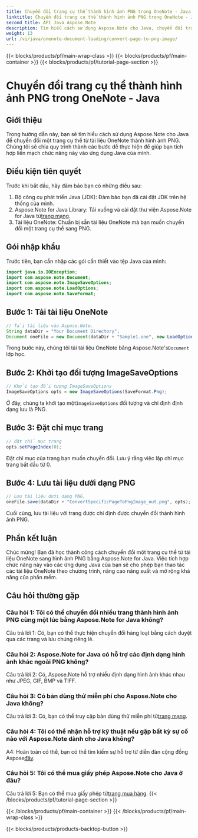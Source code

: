 ```yaml
---
title: Chuyển đổi trang cụ thể thành hình ảnh PNG trong OneNote - Java
linktitle: Chuyển đổi trang cụ thể thành hình ảnh PNG trong OneNote - Java
second_title: API Java Aspose.Note
description: Tìm hiểu cách sử dụng Aspose.Note cho Java, chuyển đổi trang OneNote thành PNG. Thực hiện theo các bước đơn giản, tải tài liệu và đặt tùy chọn. Nâng cao các ứng dụng Java với chức năng này.
weight: 13
url: /vi/java/onenote-document-loading/convert-page-to-png-image/
---
```


{{< blocks/products/pf/main-wrap-class >}}
{{< blocks/products/pf/main-container >}}
{{< blocks/products/pf/tutorial-page-section >}}

# Chuyển đổi trang cụ thể thành hình ảnh PNG trong OneNote - Java

## Giới thiệu

Trong hướng dẫn này, bạn sẽ tìm hiểu cách sử dụng Aspose.Note cho Java để chuyển đổi một trang cụ thể từ tài liệu OneNote thành hình ảnh PNG. Chúng tôi sẽ chia quy trình thành các bước dễ thực hiện để giúp bạn tích hợp liền mạch chức năng này vào ứng dụng Java của mình.

## Điều kiện tiên quyết

Trước khi bắt đầu, hãy đảm bảo bạn có những điều sau:

1. Bộ công cụ phát triển Java (JDK): Đảm bảo bạn đã cài đặt JDK trên hệ thống của mình.
2.  Aspose.Note for Java Library: Tải xuống và cài đặt thư viện Aspose.Note for Java từ[trang mạng](https://releases.aspose.com/note/java/).
3. Tài liệu OneNote: Chuẩn bị sẵn tài liệu OneNote mà bạn muốn chuyển đổi một trang cụ thể sang PNG.

## Gói nhập khẩu

Trước tiên, bạn cần nhập các gói cần thiết vào tệp Java của mình:

```java
import java.io.IOException;
import com.aspose.note.Document;
import com.aspose.note.ImageSaveOptions;
import com.aspose.note.LoadOptions;
import com.aspose.note.SaveFormat;
```

## Bước 1: Tải tài liệu OneNote

```java
// Tải tài liệu vào Aspose.Note.
String dataDir = "Your Document Directory";
Document oneFile = new Document(dataDir + "Sample1.one", new LoadOptions());
```

 Trong bước này, chúng tôi tải tài liệu OneNote bằng Aspose.Note's`Document` lớp học.

## Bước 2: Khởi tạo đối tượng ImageSaveOptions

```java
// Khởi tạo đối tượng ImageSaveOptions
ImageSaveOptions opts = new ImageSaveOptions(SaveFormat.Png);
```

 Ở đây, chúng ta khởi tạo một`ImageSaveOptions` đối tượng và chỉ định định dạng lưu là PNG.

## Bước 3: Đặt chỉ mục trang

```java
// đặt chỉ mục trang
opts.setPageIndex(0);
```

Đặt chỉ mục của trang bạn muốn chuyển đổi. Lưu ý rằng việc lập chỉ mục trang bắt đầu từ 0.

## Bước 4: Lưu tài liệu dưới dạng PNG

```java
// Lưu tài liệu dưới dạng PNG.
oneFile.save(dataDir + "ConvertSpecificPageToPngImage_out.png", opts);
```

Cuối cùng, lưu tài liệu với trang được chỉ định được chuyển đổi thành hình ảnh PNG.

## Phần kết luận

Chúc mừng! Bạn đã học thành công cách chuyển đổi một trang cụ thể từ tài liệu OneNote sang hình ảnh PNG bằng Aspose.Note for Java. Việc tích hợp chức năng này vào các ứng dụng Java của bạn sẽ cho phép bạn thao tác các tài liệu OneNote theo chương trình, nâng cao năng suất và mở rộng khả năng của phần mềm.

## Câu hỏi thường gặp

### Câu hỏi 1: Tôi có thể chuyển đổi nhiều trang thành hình ảnh PNG cùng một lúc bằng Aspose.Note for Java không?

Câu trả lời 1: Có, bạn có thể thực hiện chuyển đổi hàng loạt bằng cách duyệt qua các trang và lưu chúng riêng lẻ.

### Câu hỏi 2: Aspose.Note for Java có hỗ trợ các định dạng hình ảnh khác ngoài PNG không?

Câu trả lời 2: Có, Aspose.Note hỗ trợ nhiều định dạng hình ảnh khác nhau như JPEG, GIF, BMP và TIFF.

### Câu hỏi 3: Có bản dùng thử miễn phí cho Aspose.Note cho Java không?

 Câu trả lời 3: Có, bạn có thể truy cập bản dùng thử miễn phí từ[trang mạng](https://releases.aspose.com/).

### Câu hỏi 4: Tôi có thể nhận hỗ trợ kỹ thuật nếu gặp bất kỳ sự cố nào với Aspose.Note dành cho Java không?

 A4: Hoàn toàn có thể, bạn có thể tìm kiếm sự hỗ trợ từ diễn đàn cộng đồng Aspose[đây](https://forum.aspose.com/c/note/28).

### Câu hỏi 5: Tôi có thể mua giấy phép Aspose.Note cho Java ở đâu?

 Câu trả lời 5: Bạn có thể mua giấy phép từ[trang mua hàng](https://purchase.aspose.com/buy).
{{< /blocks/products/pf/tutorial-page-section >}}

{{< /blocks/products/pf/main-container >}}
{{< /blocks/products/pf/main-wrap-class >}}

{{< blocks/products/products-backtop-button >}}
